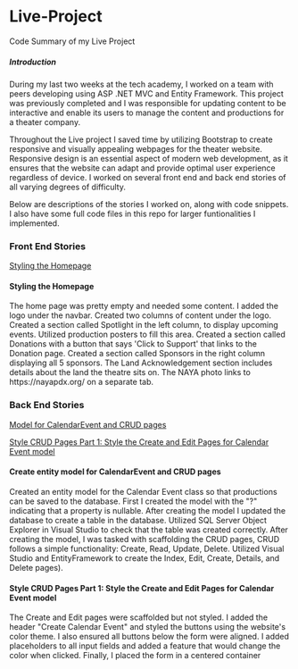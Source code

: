 # Live-Project
Code Summary of my Live Project

<h5>Introduction</h5>

During my last two weeks at the tech academy, I worked on a team with peers developing using ASP .NET MVC and Entity Framework.
This project was previously completed and I was responsible for updating content to be interactive and enable its users to manage
the content and productions for a theater company.

Throughout the Live project I saved time by utilizing Bootstrap to create responsive and visually appealing webpages for the theater website.
Responsive design is an essential aspect of modern web development, as it ensures that the website can adapt and provide optimal user experience
regardless of device. I worked on several front end and back end stories of all varying degrees of difficulty.

Below are descriptions of the stories I worked on, along with code snippets. I also have some full code files in this repo for larger
funtionalities I implemented.

<h3>Front End Stories</h3>

[Styling the Homepage](https://github.com/starshaquinte/Live-Project/blob/main/StyleHomePage.html)


<h4>Styling the Homepage</h4> 
The home page was pretty empty and needed some content. I added the logo under the navbar. Created two columns of content under the logo.
Created a section called Spotlight in the left column, to display upcoming events. Utilized production posters to fill this area.
Created a section called Donations with a button that says 'Click to Support' that links to the Donation page. Created a section called 
Sponsors in the right column displaying all 5 sponsors. The Land Acknowledgement section includes details about the land the theatre
sits on. The NAYA photo links to https://nayapdx.org/ on a separate tab.


<h3>Back End Stories</h3>

[Model for CalendarEvent and CRUD pages](https://github.com/starshaquinte/Live-Project/blob/main/ModelforCalendarEventandCRUDpages.txt)

[Style CRUD Pages Part 1: Style the Create and Edit Pages for Calendar Event model](https://github.com/starshaquinte/Live-Project/blob/main/StyleCRUDPagesPart1.html)

<h4>Create entity model for CalendarEvent and CRUD pages</h4>
Created an entity model for the Calendar Event class so that productions can be saved to the database. First I created the model with
the "?" indicating that a property is nullable. After creating the model I updated the database to create a table in the database. Utilized 
SQL Server Object Explorer in Visual Studio to check that the table was created correctly. After creating the model, I was tasked with 
scaffolding the CRUD pages, CRUD follows a simple functionality: Create, Read, Update, Delete. Utilized Visual Studio and EntityFramework
to create the Index, Edit, Create, Details, and Delete pages).

<h4>Style CRUD Pages Part 1: Style the Create and Edit Pages for Calendar Event model</h4>
The Create and Edit pages were scaffolded but not styled. I added the header "Create Calendar Event" and styled the buttons using the website's
color theme.  I also ensured all buttons below the form were aligned. I added placeholders to all input fields and added a feature that would 
change the color when clicked. Finally, I placed the form in a centered container 



